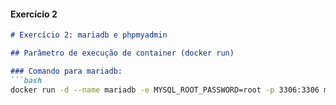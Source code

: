 
#### Exercício 2

```markdown
# Exercício 2: mariadb e phpmyadmin

## Parâmetro de execução de container (docker run)

### Comando para mariadb:
```bash
docker run -d --name mariadb -e MYSQL_ROOT_PASSWORD=root -p 3306:3306 mariadb
